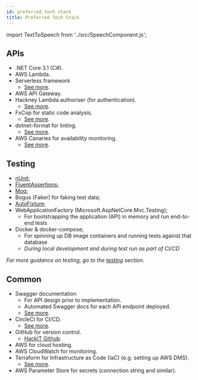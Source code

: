 ```yaml
---
id: preferred_tech_stack
title: Preferred Tech Stack
---
```

import TextToSpeech from '../src/SpeechComponent.js';

<TextToSpeech>

## APIs

- .NET Core 3.1 (C#).
- AWS Lambda.
- Serverless framework
  * [See more](/serverless_lambda).
- AWS API Gateway.
- Hackney Lambda authoriser (for authentication).
  * [See more](/lambda_authoriser).
- FxCop for static code analysis.
  * [See more](/static_code_analysis).
- dotnet-format for linting.
  * [See more](/linting).
- AWS Canaries for availability monitoring.
  * [See more](/uptime_monitoring).

## Testing

- [nUnit](https://nunit.org/);
- [FluentAssertions](https://fluentassertions.com/introduction);
- [Moq](https://github.com/Moq/moq4/wiki/Quickstart);
- Bogus (Faker) for faking test data;
- [AutoFixture](https://github.com/AutoFixture/AutoFixture);
- WebApplicationFactory (Microsoft.AspNetCore.Mvc.Testing);
  * For bootstrapping the application (API) in memory and run end-to-end tests
- Docker & docker-compose;
    * For spinning up DB image containers and running tests against that database 
    * _During local development and during test run as part of CI/CD_

*For more guidance on testing, go to the [testing](/tdd) section*.

## Common

- Swagger documentation
  * For API design prior to implementation.
  * Automated Swagger docs for each API endpoint deployed.
  * [See more](/documentation).
- CircleCI for CI/CD.
  * [See more](/deployment_pipeline).
- GitHub for version control.
  * [HackIT Github](https://github.com/LBHackney-IT).
- AWS for cloud hosting.
- AWS CloudWatch for monitoring.
- Terraform for Infrastructure as Code (IaC) (e.g. setting up AWS DMS).
  * [See more](/infrastructure).
- AWS Parameter Store for secrets (connection string and similar).

</TextToSpeech>